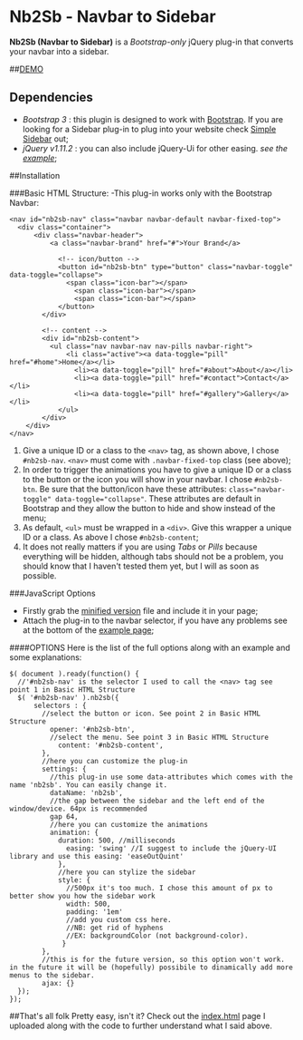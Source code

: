 # Nb2Sb - Navbar to Sidebar

**Nb2Sb (Navbar to Sidebar)** is a *Bootstrap-only* jQuery plug-in that converts your navbar into a sidebar.

##[DEMO](http://dcdeiv.github.io/nb2sb)

## Dependencies

- *Bootstrap 3* : this plugin is designed to work with [Bootstrap](http://getbootstrap.com/). If you are looking for a Sidebar plug-in to plug into your website check [Simple Sidebar](http://www.github.com/dcdeiv/simple-sidebar) out;
- *jQuery v1.11.2* : you can also include jQuery-Ui for other easing. *see the [example](index.html)*;

##Installation

###Basic HTML Structure:
-This plug-in works only with the Bootstrap Navbar:

    <nav id="nb2sb-nav" class="navbar navbar-default navbar-fixed-top">
      <div class="container">
    	  <div class="navbar-header">
    		  <a class="navbar-brand" href="#">Your Brand</a>
    			
    			<!-- icon/button -->
    			<button id="nb2sb-btn" type="button" class="navbar-toggle" data-toggle="collapse">
    			  <span class="icon-bar"></span>
    				<span class="icon-bar"></span>
    				<span class="icon-bar"></span> 
    			</button>
    		</div>
    			
    		<!-- content -->
    		<div id="nb2sb-content">
    		  <ul class="nav navbar-nav nav-pills navbar-right">
    			  <li class="active"><a data-toggle="pill" href="#home">Home</a></li>
    				<li><a data-toggle="pill" href="#about">About</a></li>
    				<li><a data-toggle="pill" href="#contact">Contact</a></li>
    				<li><a data-toggle="pill" href="#gallery">Gallery</a></li>
    			</ul>
    		</div>
    	</div>
    </nav>

1. Give a unique ID or a class to the `<nav>` tag, as shown above, I chose `#nb2sb-nav`. `<nav>` must come with `.navbar-fixed-top` class (see above);
2. In order to trigger the animations you have to give a unique ID or a class to the button or the icon you will show in your navbar. I chose `#nb2sb-btn`. Be sure that the button/icon have these attributes: `class="navbar-toggle" data-toggle="collapse"`. These attributes are default in Bootstrap and they allow the button to hide and show instead of the menu;
3. As default, `<ul>` must be wrapped in a `<div>`. Give this wrapper a unique ID or a class. As above I chose `#nb2sb-content`;
4. It does not really matters if you are using *Tabs* or *Pills* because everything will be hidden, although tabs should not be a problem, you should know that I haven't tested them yet, but I will as soon as possible.

###JavaScript Options
- Firstly grab the [minified version](jquery.nb2sb.min.js) file and include it in your page;
- Attach the plug-in to the navbar selector, if you have any problems see at the bottom of the [example page](index.html);

####OPTIONS
Here is the list of the full options along with an example and some explanations:

    $( document ).ready(function() {
      //'#nb2sb-nav' is the selector I used to call the <nav> tag see point 1 in Basic HTML Structure
      $( '#nb2sb-nav' ).nb2sb({
    	  selectors : {
    	    //select the button or icon. See point 2 in Basic HTML Structure
    		  opener: '#nb2sb-btn',
    		  //select the menu. See point 3 in Basic HTML Structure
    			content: '#nb2sb-content',				
    		},
    		//here you can customize the plug-in
    		settings: {
    		  //this plug-in use some data-attributes which comes with the name 'nb2sb'. You can easily change it.
    		  dataName: 'nb2sb',
    		  //the gap between the sidebar and the left end of the window/device. 64px is recommended
    		  gap 64,
    		  //here you can customize the animations
    		  animation: {
    		    duration: 500, //milliseconds
    			  easing: 'swing' //I suggest to include the jQuery-UI library and use this easing: 'easeOutQuint'
    			},
    			//here you can stylize the sidebar
    			style: {
    			  //500px it's too much. I chose this amount of px to better show you how the sidebar work
    			  width: 500,
    			  padding: '1em'
    			  //add you custom css here.
    			  //NB: get rid of hyphens
    			  //EX: backgroundColor (not background-color).
    			 }
    		},
    		//this is for the future version, so this option won't work. in the future it will be (hopefully) possibile to dinamically add more menus to the sidebar.
    		ajax: {}
      });
    });

##That's all folk
Pretty easy, isn't it?
Check out the [index.html](index.html) page I uploaded along with the code to further understand what I said above.
